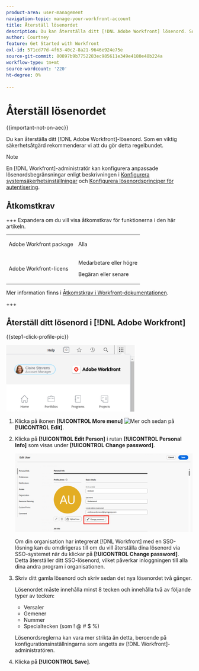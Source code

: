 ```yaml
---
product-area: user-management
navigation-topic: manage-your-workfront-account
title: Återställ lösenordet
description: Du kan återställa ditt [!DNL Adobe Workfront] lösenord. Som en viktig säkerhetsåtgärd rekommenderar vi att du gör detta regelbundet.
author: Courtney
feature: Get Started with Workfront
exl-id: 571cd77d-4f63-40c2-8a21-9646e924e75e
source-git-commit: 80897b9b7752283ec985611e349e4180e48b224a
workflow-type: tm+mt
source-wordcount: '220'
ht-degree: 0%

---
```


# Återställ lösenordet

{{important-not-on-aec}}

Du kan återställa ditt [!DNL Adobe Workfront]-lösenord. Som en viktig säkerhetsåtgärd rekommenderar vi att du gör detta regelbundet.

>[!NOTE]
>
>En [!DNL Workfront]-administratör kan konfigurera anpassade lösenordsbegränsningar enligt beskrivningen i [Konfigurera systemsäkerhetsinställningar](../../../administration-and-setup/manage-workfront/security/configure-security-preferences.md) och [Konfigurera lösenordsprinciper för autentisering](../../../administration-and-setup/manage-workfront/security/configure-password-policies-authentication.md).
>
><!-- [!DNL Workfront] administrator can also reset your password in an Enhanced Authentication enabled environment. For more information, see [Reset a user's password with Enhanced Authentication](../../../workfront-basics/manage-your-account-and-profile/managing-your-workfront-account/reset-user-password-eauth.md).-->

## Åtkomstkrav

+++ Expandera om du vill visa åtkomstkrav för funktionerna i den här artikeln.

<table style="table-layout:auto"> 
 <col> 
 </col>
 <tbody> 
  <tr> 
   <td>Adobe Workfront package</td> 
   <td> <p>Alla</p> </td> 
  </tr> 
  <tr> 
   <td>Adobe Workfront-licens</td> 
   <td> 
   <p>Medarbetare eller högre</p>
   <p>Begäran eller senare</p> </td> 
  </tr> 
 </tbody> 
</table>

Mer information finns i [Åtkomstkrav i Workfront-dokumentationen](/help/quicksilver/administration-and-setup/add-users/access-levels-and-object-permissions/access-level-requirements-in-documentation.md).

+++

## Återställ ditt lösenord i [!DNL Adobe Workfront]

{{step1-click-profile-pic}}

![Öppna huvudmenyn och välj ditt användarnamn.](assets/main-menu-options-350x481.png)

1. Klicka på ikonen **[!UICONTROL More menu]** ![Mer](assets/more-icon.png) och sedan på **[!UICONTROL Edit]**.

1. Klicka på **[!UICONTROL Edit Person]** i rutan **[!UICONTROL Personal Info]** som visas under **[!UICONTROL Change password]**.

   ![Klicka på Ändra lösenord](assets/edit-user-change-password.png)

   Om din organisation har integrerat [!DNL Workfront] med en SSO-lösning kan du omdirigeras till om du vill återställa dina lösenord via SSO-systemet när du klickar på **[!UICONTROL Change password]**. Detta återställer ditt SSO-lösenord, vilket påverkar inloggningen till alla dina andra program i organisationen.

1. Skriv ditt gamla lösenord och skriv sedan det nya lösenordet två gånger.

   Lösenordet måste innehålla minst 8 tecken och innehålla två av följande typer av tecken:

   * Versaler
   * Gemener
   * Nummer
   * Specialtecken (som ! @ # $ %)

   Lösenordsreglerna kan vara mer strikta än detta, beroende på konfigurationsinställningarna som angetts av [!DNL Workfront]-administratören.

1. Klicka på **[!UICONTROL Save]**.
